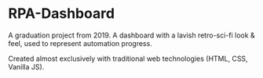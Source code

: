 # RPA-Dashboard
A graduation project from 2019. A dashboard with a lavish retro-sci-fi look & feel, used to represent automation progress.

Created almost exclusively with traditional web technologies (HTML, CSS, Vanilla JS).
